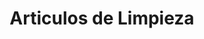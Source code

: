 ---
title: "Articulos de Limpieza"
url: /jose-leon-suarez/articulos-de-limpieza-55-avenida-central/
shop: Allgemein
---